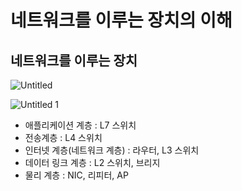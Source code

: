 # 네트워크를 이루는 장치의 이해

## 네트워크를 이루는 장치

![Untitled](https://user-images.githubusercontent.com/47595515/211582929-cefb3aaa-6123-4136-9e8b-86d67d980b16.png)

![Untitled 1](https://user-images.githubusercontent.com/47595515/211582940-a0be2d06-f20d-4cb1-ae67-f29f877acfcc.png)

- 애플리케이션 계층 : L7 스위치
- 전송계층 : L4 스위치
- 인터넷 계층(네트워크 계층) : 라우터, L3 스위치
- 데이터 링크 계층 : L2 스위치, 브리지
- 물리 계층 : NIC, 리피터, AP